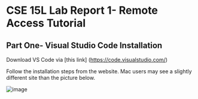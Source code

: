 # **CSE 15L Lab Report 1- Remote Access Tutorial**

## Part One- Visual Studio Code Installation

Download VS Code via [this link] (https://code.visualstudio.com/)

Follow the installation steps from the website. Mac users may see a slightly different site than the picture below.

![image]()

